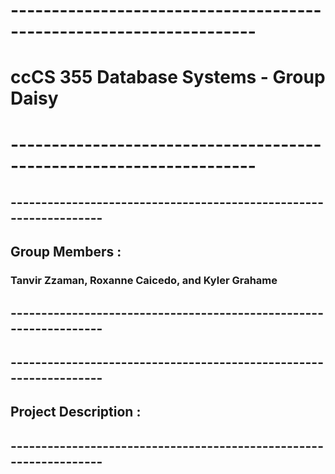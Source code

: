 # --------------------------------------------------------------------
#                ccCS 355 Database Systems - Group Daisy
# --------------------------------------------------------------------

## ------------------------------------------------------------------
##                          Group Members : 
###         Tanvir Zzaman, Roxanne Caicedo, and Kyler Grahame
## ------------------------------------------------------------------

## ------------------------------------------------------------------
##                       Project Description :
## ------------------------------------------------------------------